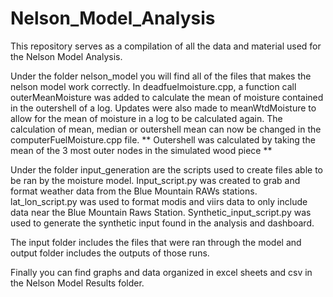 # Nelson_Model_Analysis

This repository serves as a compilation of all the data and material used for the Nelson Model Analysis. 

Under the folder nelson_model you will find all of the files that makes the nelson model work correctly. In deadfuelmoisture.cpp,
a function call outerMeanMoisture was added to calculate the mean of moisture contained in the outershell of a log. Updates were also made to
meanWtdMoisture to allow for the mean of moisture in a log to be calculated again. 
The calculation of mean, median or outershell mean can now be changed in the computerFuelMoisture.cpp file. 
** Outershell was calculated by taking the mean of the 3 most outer nodes in the simulated wood piece **

Under the folder input_generation are the scripts used to create files able to be ran by the moisture model. Input_script.py was created to grab and format
weather data from the Blue Mountain RAWs stations. lat_lon_script.py was used to format modis and viirs data to only include data near the
Blue Mountain Raws Station. Synthetic_input_script.py was used to generate the synthetic input found in the analysis and dashboard. 

The input folder includes the files that were ran through the model and output folder includes the outputs of those runs. 

Finally you can find graphs and data organized in excel sheets and csv in the Nelson Model Results folder. 
